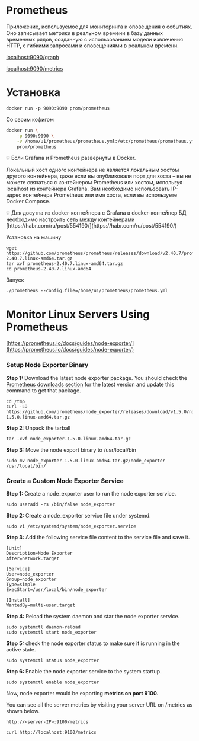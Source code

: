 # Prometheus

Приложение, используемое для мониторинга и оповещения о событиях. Оно записывает метрики в реальном времени в базу данных временных рядов, созданную с использованием модели извлечения HTTP, с гибкими запросами и оповещениями в реальном времени.

[localhost:9090/graph](http://localhost:9090/graph)

[localhost:9090/metrics](http://localhost:9090/metrics)

# Установка

`docker run -p 9090:9090 prom/prometheus`

Со своим кофигом

```bash
docker run \
    -p 9090:9090 \
    -v /home/u1/prometheus/prometheus.yml:/etc/prometheus/prometheus.yml \
    prom/prometheus
```

<aside>
💡 Если Grafana и Prometheus развернуты в Docker.

Локальный хост одного контейнера не является локальным хостом другого контейнера, даже если вы опубликовали порт для хоста – вы не можете связаться с контейнером Prometheus или хостом, используя localhost из контейнера Grafana. Вам необходимо использовать IP-адрес контейнера Prometheus или имя хоста, если вы используете Docker Compose.

</aside>

<aside>
💡 Для досутпа из docker-контейнера с Grafana в docker-контейнер БД необходимо настроить сеть между контейнерами [https://habr.com/ru/post/554190/](https://habr.com/ru/post/554190/)

</aside>

Установка на машину

```
wget https://github.com/prometheus/prometheus/releases/download/v2.40.7/prometheus-2.40.7.linux-amd64.tar.gz
tar xvf prometheus-2.40.7.linux-amd64.tar.gz
cd prometheus-2.40.7.linux-amd64
```

Запуск

`./prometheus --config.file=/home/u1/prometheus/prometheus.yml`

# **Monitor Linux Servers Using Prometheus**

[https://prometheus.io/docs/guides/node-exporter/](https://prometheus.io/docs/guides/node-exporter/)

### Setup Node Exporter Binary

**Step 1:** Download the latest node exporter package. You should check the [Prometheus downloads section](https://prometheus.io/download/) for the latest version and update this command to get that package.

```
cd /tmp
curl -LO https://github.com/prometheus/node_exporter/releases/download/v1.5.0/node_exporter-1.5.0.linux-amd64.tar.gz
```

**Step 2:** Unpack the tarball

```
tar -xvf node_exporter-1.5.0.linux-amd64.tar.gz
```

**Step 3:** Move the node export binary to /usr/local/bin

```
sudo mv node_exporter-1.5.0.linux-amd64.tar.gz/node_exporter /usr/local/bin/
```

### Create a Custom Node Exporter Service

**Step 1:** Create a node_exporter user to run the node exporter service.

```
sudo useradd -rs /bin/false node_exporter
```

**Step 2:** Create a node_exporter service file under systemd.

```
sudo vi /etc/systemd/system/node_exporter.service
```

**Step 3:** Add the following service file content to the service file and save it.

```
[Unit]
Description=Node Exporter
After=network.target

[Service]
User=node_exporter
Group=node_exporter
Type=simple
ExecStart=/usr/local/bin/node_exporter

[Install]
WantedBy=multi-user.target
```

**Step 4:** Reload the system daemon and star the node exporter service.

```
sudo systemctl daemon-reload
sudo systemctl start node_exporter
```

**Step 5:** check the node exporter status to make sure it is running in the active state.

```
sudo systemctl status node_exporter
```

**Step 6:** Enable the node exporter service to the system startup.

```
sudo systemctl enable node_exporter
```

Now, node exporter would be exporting **metrics on port 9100.**

You can see all the server metrics by visiting your server URL on /metrics as shown below.

```
http://<server-IP>:9100/metrics 

curl http://localhost:9100/metrics
```